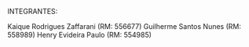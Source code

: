 INTEGRANTES:

Kaique Rodrigues Zaffarani (RM: 556677)
Guilherme Santos Nunes (RM: 558989)
Henry Evideira Paulo (RM: 554985)
